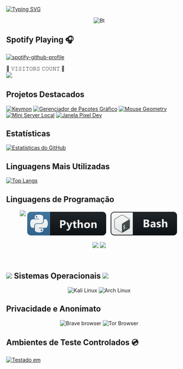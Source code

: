 <a href="https://git.io/typing-svg"><img src="https://readme-typing-svg.demolab.com?font=Fira+Code&size=30&pause=1000&color=0DF700&width=435&lines=Olá+amigo++%F0%9F%91%8B;Eu+sou+DavidX30" alt="Typing SVG" /></a>
<p align="center"><img src="https://media.giphy.com/media/dLolp8dtrYCJi/giphy.gif" alt="Bt">

## Spotify Playing 🎧
[![spotify-github-profile](https://spotify-github-profile.vercel.app/api/view?uid=31u4lggltqiboceh6h3tssdk2msa&cover_image=true&theme=novatorem&show_offline=false&background_color=121212&interchange=false&bar_color=53b14f&bar_color_cover=false)](https://github.com/kittinan/spotify-github-profile)

📌 𝚅𝙸𝚂𝙸𝚃𝙾𝚁𝚂 𝙲𝙾𝚄𝙽𝚃 📌  
<img src="https://profile-counter.glitch.me/freeCodeCamp/count.svg" />  
</p></center>  
<p align="center"> 



##
## Projetos Destacados
<a href="https://github.com/DavidX30/keymon"><img title="Keymon" src="https://github-readme-stats-q2ta.vercel.app/api/pin/?username=DavidX30&repo=keymon&theme=chartreuse-dark"></a>
<a href="https://github.com/DavidX30/Gerenciador-de-Pacotes-Grafico"><img title="Gerenciador de Pacotes Gráfico" src="https://github-readme-stats-q2ta.vercel.app/api/pin/?username=DavidX30&repo=Gerenciador-de-Pacotes-Grafico&theme=chartreuse-dark"></a>
<a href="https://github.com/DavidX30/Mouse_Geometry"><img title="Mouse Geometry" src="https://github-readme-stats-q2ta.vercel.app/api/pin/?username=DavidX30&repo=Mouse_Geometry&theme=chartreuse-dark"></a>
<a href="https://github.com/DavidX30/Mini_server_local"><img title="Mini Server Local" src="https://github-readme-stats-q2ta.vercel.app/api/pin/?username=DavidX30&repo=Mini_server_local&theme=chartreuse-dark"></a>
<a href="https://github.com/DavidX30/Janela_Pixel_Dev"><img title="Janela Pixel Dev" src="https://github-readme-stats-q2ta.vercel.app/api/pin/?username=DavidX30&repo=Janela_Pixel_Dev&theme=chartreuse-dark"></a>

## Estatísticas
[![Estatísticas do GitHub](https://github-readme-stats-q2ta.vercel.app/api?username=DavidX30&show_icons=true&theme=chartreuse-dark)](https://github.com/DavidX30)

## Linguagens Mais Utilizadas
[![Top Langs](https://github-readme-stats-q2ta.vercel.app/api/top-langs/?username=DavidX30&layout=compact&theme=chartreuse-dark&cache_seconds=3200)](https://github.com/DavidX30)

## Linguagens de Programação 

<p align="center">
  <code><a href="https://www.python.org/" target="_blank"><img height="100 "src="https://www.vectorlogo.zone/logos/python/python-ar21.svg"><img src="https://raw.githubusercontent.com/8bithemant/8bithemant/master/svg/dev/languages/python.svg" alt="Python" style="vertical-align:top; margin:4px"></a></code>
  <img src="https://raw.githubusercontent.com/8bithemant/8bithemant/master/svg/dev/tools/bash.svg" alt="Bash" style="vertical-align:top; margin:4px">
</p>

<p align="center">
  <code><a href="https://www.python.org/" target="_blank"><img height="50" src="https://www.vectorlogo.zone/logos/python/python-ar21.svg"></a></code>
  <code><a href="https://www.linux.org/" target="_blank"><img height="50" src="https://www.vectorlogo.zone/logos/linux/linux-ar21.svg"></a></code>
</p>
<br/>

## <img height="30" src="https://www.vectorlogo.zone/logos/linux/linux-icon.svg"> Sistemas Operacionais <img height="30" src="https://www.vectorlogo.zone/logos/linux/linux-ar21.svg">

<p align="center">
  <img alt="Kali Linux" src="https://img.shields.io/badge/-Kali_Linux-557C94?style=flat-square&logo=kali-linux&logoColor=white" height="20" />
  <img alt="Arch Linux" src="https://img.shields.io/badge/-Arch_Linux-1793D1?style=flat-square&logo=arch-linux&logoColor=white" height="20" />
</p>

## Privacidade e Anonimato

<p align="center">
  <img alt="Brave browser" src="https://img.shields.io/badge/-Brave_Browser-FB542B?style=flat-square&logo=brave&logoColor=white" height="20" />
  <img alt="Tor Browser" src="https://img.shields.io/badge/-Tor_Browser-7D4698?style=flat-square&logo=tor-browser&logoColor=white" height="20" />
</p>

## Ambientes de Teste Controlados 💿

[![Testado em](https://img.shields.io/badge/Testado%20em-Termux,%20Kali%20Linux,%20Ubuntu,%20Parrot%20OS,%20Debian,%20ANDRAX%20Mobile-%23ff69b4.svg?style=plastic)](https://github.com/...)


